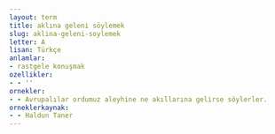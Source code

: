 ```yaml
---
layout: term
title: aklına geleni söylemek
slug: aklina-geleni-soylemek
letter: A
lisan: Türkçe
anlamlar:
- rastgele konuşmak
ozellikler:
- - ''
ornekler:
- - Avrupalılar ordumuz aleyhine ne akıllarına gelirse söylerler.
orneklerkaynak:
- - Haldun Taner
---
```

